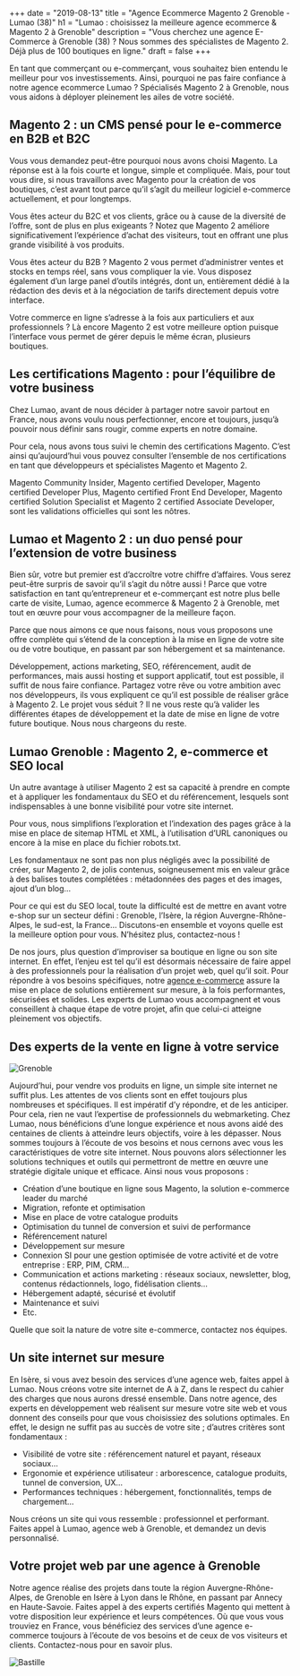 +++
date = "2019-08-13"
title = "Agence Ecommerce Magento 2 Grenoble - Lumao (38)"
h1 = "Lumao : choisissez la meilleure agence ecommerce & Magento 2 à Grenoble"
description = "Vous cherchez une agence E-Commerce à Grenoble (38) ? Nous sommes des spécialistes de Magento 2. Déjà plus de 100 boutiques en ligne."
draft = false
+++

En tant que commerçant ou e-commerçant, vous souhaitez bien entendu le meilleur pour vos investissements. Ainsi, pourquoi ne pas faire confiance à notre agence ecommerce Lumao ? Spécialisés Magento 2 à Grenoble, nous vous aidons à déployer pleinement les ailes de votre société.

## Magento 2 : un CMS pensé pour le e-commerce en B2B et B2C

Vous vous demandez peut-être pourquoi nous avons choisi Magento. La réponse est à la fois courte et longue, simple et compliquée. Mais, pour tout vous dire, si nous travaillons avec Magento pour la création de vos boutiques, c’est avant tout parce qu’il s’agit du meilleur logiciel e-commerce actuellement, et pour longtemps.

Vous êtes acteur du B2C et vos clients, grâce ou à cause de la diversité de l’offre, sont de plus en plus exigeants ? Notez que Magento 2 améliore significativement l’expérience d’achat des visiteurs, tout en offrant une plus grande visibilité à vos produits.

Vous êtes acteur du B2B ? Magento 2 vous permet d’administrer ventes et stocks en temps réel, sans vous compliquer la vie. Vous disposez également d’un large panel d’outils intégrés, dont un, entièrement dédié à la rédaction des devis et à la négociation de tarifs directement depuis votre interface.

Votre commerce en ligne s’adresse à la fois aux particuliers et aux professionnels ? Là encore Magento 2 est votre meilleure option puisque l’interface vous permet de gérer depuis le même écran, plusieurs boutiques.

## Les certifications Magento : pour l’équilibre de votre business

Chez Lumao, avant de nous décider à partager notre savoir partout en France, nous avons voulu nous perfectionner, encore et toujours, jusqu’à pouvoir nous définir sans rougir, comme experts en notre domaine.

Pour cela, nous avons tous suivi le chemin des certifications Magento. C’est ainsi qu’aujourd’hui vous pouvez consulter l’ensemble de nos certifications en tant que développeurs et spécialistes Magento et Magento 2.

Magento Community Insider, Magento certified Developer, Magento certified Developer Plus, Magento certified Front End Developer, Magento certified Solution Specialist et Magento 2 certified Associate Developer, sont les validations officielles qui sont les nôtres.

## Lumao et Magento 2 : un duo pensé pour l’extension de votre business

Bien sûr, votre but premier est d’accroître votre chiffre d’affaires. Vous serez peut-être surpris de savoir qu’il s’agit du nôtre aussi ! Parce que votre satisfaction en tant qu’entrepreneur et e-commerçant est notre plus belle carte de visite, Lumao, agence ecommerce & Magento 2 à Grenoble, met tout en œuvre pour vous accompagner de la meilleure façon.

Parce que nous aimons ce que nous faisons, nous vous proposons une offre complète qui s’étend de la conception à la mise en ligne de votre site ou de votre boutique, en passant par son hébergement et sa maintenance.

Développement, actions marketing, SEO, référencement, audit de performances, mais aussi hosting et support applicatif, tout est possible, il suffit de nous faire confiance. Partagez votre rêve ou votre ambition avec nos développeurs, ils vous expliquent ce qu’il est possible de réaliser grâce à Magento 2. Le projet vous séduit ? Il ne vous reste qu’à valider les différentes étapes de développement et la date de mise en ligne de votre future boutique. Nous nous chargeons du reste.

## Lumao Grenoble : Magento 2, e-commerce et SEO local

Un autre avantage à utiliser Magento 2 est sa capacité à prendre en compte et à appliquer les fondamentaux du SEO et du référencement, lesquels sont indispensables à une bonne visibilité pour votre site internet.

Pour vous, nous simplifions l’exploration et l’indexation des pages grâce à la mise en place de sitemap HTML et XML, à l’utilisation d’URL canoniques ou encore à la mise en place du fichier robots.txt.

Les fondamentaux ne sont pas non plus négligés avec la possibilité de créer, sur Magento 2, de jolis contenus, soigneusement mis en valeur grâce à des balises toutes complétées : métadonnées des pages et des images, ajout d’un blog… 

Pour ce qui est du SEO local, toute la difficulté est de mettre en avant votre e-shop sur un secteur défini : Grenoble, l’Isère, la région Auvergne-Rhône-Alpes, le sud-est, la France… Discutons-en ensemble et voyons quelle est la meilleure option pour vous. N’hésitez plus, contactez-nous !


De nos jours, plus question d’improviser sa boutique en ligne ou son site internet. En effet, l’enjeu est tel qu’il est désormais nécessaire de faire appel à des professionnels pour la réalisation d’un projet web, quel qu’il soit. Pour répondre à vos besoins spécifiques, notre [agence e-commerce](/agence-ecom/) assure la mise en place de solutions entièrement sur mesure, à la fois performantes, sécurisées et solides. Les experts de Lumao vous accompagnent et vous conseillent à chaque étape de votre projet, afin que celui-ci atteigne pleinement vos objectifs.

## Des experts de la vente en ligne à votre service

<img class="animate zoomIn margin-auto" src="/images/ville/grenoble.png" alt="Grenoble" />

Aujourd’hui, pour vendre vos produits en ligne, un simple site internet ne suffit plus. Les attentes de vos clients sont en effet toujours plus nombreuses et spécifiques. Il est impératif d’y répondre, et de les anticiper. Pour cela, rien ne vaut l’expertise de professionnels du webmarketing. Chez Lumao, nous bénéficions d’une longue expérience et nous avons aidé des centaines de clients à atteindre leurs objectifs, voire à les dépasser. Nous sommes toujours à l’écoute de vos besoins et nous cernons avec vous les caractéristiques de votre site internet. Nous pouvons alors sélectionner les solutions techniques et outils qui permettront de mettre en œuvre une stratégie digitale unique et efficace. Ainsi nous vous proposons :

-	Création d’une boutique en ligne sous Magento, la solution e-commerce leader du marché
-	Migration, refonte et optimisation
-	Mise en place de votre catalogue produits
-	Optimisation du tunnel de conversion et suivi de performance
-	Référencement naturel
-	Développement sur mesure
-	Connexion SI pour une gestion optimisée de votre activité et de votre entreprise : ERP, PIM, CRM…
-	Communication et actions marketing : réseaux sociaux, newsletter, blog, contenus rédactionnels, logo, fidélisation clients…
-	Hébergement adapté, sécurisé et évolutif
-	Maintenance et suivi
-	Etc.

Quelle que soit la nature de votre site e-commerce, contactez nos équipes.

## Un site internet sur mesure

En Isère, si vous avez besoin des services d’une agence web, faites appel à Lumao. Nous créons votre site internet de A à Z, dans le respect du cahier des charges que nous aurons dressé ensemble. Dans notre agence, des experts en développement web réalisent sur mesure votre site web et vous donnent des conseils pour que vous choisissiez des solutions optimales. En effet, le design ne suffit pas au succès de votre site ; d’autres critères sont fondamentaux : 

-	Visibilité de votre site : référencement naturel et payant, réseaux sociaux…
-	Ergonomie et expérience utilisateur : arborescence, catalogue produits, tunnel de conversion, UX…
-	Performances techniques : hébergement, fonctionnalités, temps de chargement…

Nous créons un site qui vous ressemble : professionnel et performant. Faites appel à Lumao, agence web à Grenoble, et demandez un devis personnalisé.

## Votre projet web par une agence à Grenoble

Notre agence réalise des projets dans toute la région Auvergne-Rhône-Alpes, de Grenoble en Isère à Lyon dans le Rhône, en passant par Annecy en Haute-Savoie. Faites appel à des experts certifiés Magento qui mettent à votre disposition leur expérience et leurs compétences. Où que vous vous trouviez en France, vous bénéficiez des services d’une agence e-commerce toujours à l’écoute de vos besoins et de ceux de vos visiteurs et clients. Contactez-nous pour en savoir plus.

<img class="animate zoomIn margin-auto" src="/images/ville/bastille.jpg" alt="Bastille" />
